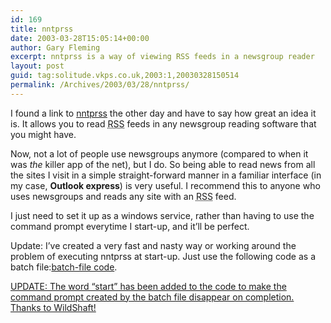 ```yaml
---
id: 169
title: nntprss
date: 2003-03-28T15:05:14+00:00
author: Gary Fleming
excerpt: nntprss is a way of viewing RSS feeds in a newsgroup reader
layout: post
guid: tag:solitude.vkps.co.uk,2003:1,20030328150514
permalink: /Archives/2003/03/28/nntprss/
---
```

I found a link to [nntprss](http://www.methodize.org/nntprss) the other day and have to say how great an idea it is. It allows you to read <acronym title="Rich Site Summary">RSS</acronym> feeds in any newsgroup reading software that you might have.

Now, not a lot of people use newsgroups anymore (compared to when it was _the_ killer app of the net), but I do. So being able to read news from all the sites I visit in a simple straight-forward manner in a familiar interface (in my case, **Outlook express**) is very useful. I recommend this to anyone who uses newsgroups and reads any site with an <acronym title="Rich Site Summary">RSS</acronym> feed.

I just need to set it up as a windows service, rather than having to use the command prompt everytime I start-up, and it&#8217;ll be perfect.

Update: I&#8217;ve created a very fast and nasty way or working around the problem of executing nntprss at start-up. Just use the following code as a batch file:[batch-file code](http://solitude.vkps.co.uk/Code/nntp/nntprss.txt).

<ins>UPDATE: The word &#8220;start&#8221; has been added to the code to make the command prompt created by the batch file disappear on completion. Thanks to WildShaft!</ins>